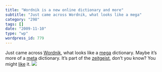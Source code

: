 ```yaml
---
title: "Wordnik is a new online dictionary and more"
subtitle: "Just came across Wordnik, what looks like a mega"
category: "298"
tags: []
date: "2009-11-10"
type: "wp"
wordpress_id: 779
---
```

Just came across [Wordnik](http://www.wordnik.com), what looks like a [mega](http://www.wordnik.com/words/mega) dictionary. Maybe it’s more of a [meta](http://www.wordnik.com/words/meta) dictionary. It’s part of the [zeitgeist](http://www.wordnik.com/words/zeitgeist), don’t you know? You might [like](http://www.wordnik.com/words/like) it. 
![](https://i0.wp.com/img.zemanta.com/pixy.gif?w=584)